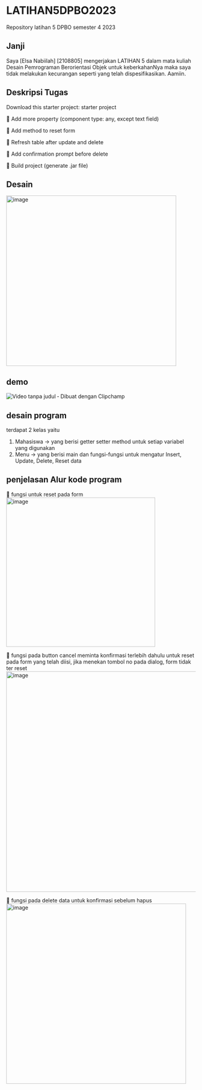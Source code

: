# LATIHAN5DPBO2023
Repository latihan 5 DPBO semester 4 2023
## Janji 
Saya [Elsa Nabiilah] [2108805] mengerjakan LATIHAN 5 dalam mata kuliah Desain Pemrograman Berorientasi Objek untuk keberkahanNya maka saya tidak melakukan kecurangan seperti yang telah dispesifikasikan. Aamiin.

## Deskripsi Tugas 
Download this starter project: starter project

🍎 Add more property (component type: any, except text field)

🍎 Add method to reset form

🍎 Refresh table after update and delete

🍎 Add confirmation prompt before delete

🍎 Build project (generate .jar file)

## Desain
<img width="452" alt="image" src="https://user-images.githubusercontent.com/101001227/226521855-420e75a9-1ec4-485e-bd1f-668a66b42e41.png">

## demo 


![Video tanpa judul ‐ Dibuat dengan Clipchamp](https://user-images.githubusercontent.com/101001227/226526963-e8a88278-86f0-4bc0-9356-d1a5a1fbaefe.gif)


## desain program
terdapat 2 kelas yaitu 
1. Mahasiswa -> yang berisi getter setter method untuk setiap variabel yang digunakan
2. Menu -> yang berisi main dan fungsi-fungsi untuk mengatur Insert, Update, Delete, Reset data 

## penjelasan Alur kode program
🤔 fungsi untuk reset pada form 
<img width="396" alt="image" src="https://user-images.githubusercontent.com/101001227/226527051-0aa3786d-b118-484e-aea1-7e6026dba448.png">

🤔 fungsi pada button cancel 
meminta konfirmasi terlebih dahulu untuk reset pada form yang telah diisi, jika menekan tombol no pada dialog, form tidak ter reset
<img width="585" alt="image" src="https://user-images.githubusercontent.com/101001227/226527284-c0ecce22-8e02-4e6d-ab30-283a2562f79f.png">

🤔 fungsi pada delete data untuk konfirmasi sebelum hapus
<img width="478" alt="image" src="https://user-images.githubusercontent.com/101001227/226527514-ae502e8a-4013-4003-b777-63936a97d38e.png">






